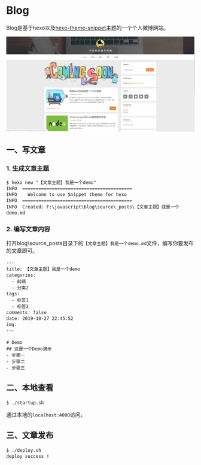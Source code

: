 # Blog
Blog是基于hexo以及[hexo-theme-snippet](https://github.com/shenliyang/hexo-theme-snippet)主题的一个个人微博网站。

![](img/blog.png)
## 一、写文章
### 1. 生成文章主题
```
$ hexo new "【文章主题】我是一个demo"
INFO  =========================================
INFO    Welcome to use Snippet theme for hexo
INFO  =========================================
INFO  Created: F:\javascript\blog\source\_posts\【文章主题】我是一个demo.md
```
### 2. 编写文章内容
打开blog\source\_posts目录下的`【文章主题】我是一个demo.md`文件，编写你要发布的文章即可。
```
---
title: 【文章主题】我是一个demo
categories:
  - 前端
  - 分类2
tags:
  - 标签1
  - 标签2
comments: false
date: 2019-10-27 22:45:52
img:
---

# Demo
## 这是一个Demo演示
- 步骤一
- 步骤二
- 步骤三
```

## 二、本地查看
```
$ ./startup.sh
```
通过本地的`localhost:4000`访问。

## 三、文章发布
```
$ ./deploy.sh
deploy success !
```
